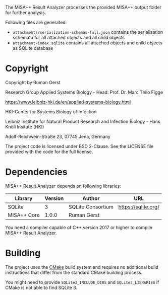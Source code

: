 The MISA++ Result Analyzer processes the provided MISA++ output folder for
further analysis.

Following files are generated:

* `attachments/serialization-schemas-full.json` contains the serialization schemata for all attached objects and all child objects
* `attachment-index.sqlite` contains all attached objects and child objects as SQLite database



# Copyright

Copyright by Ruman Gerst

Research Group Applied Systems Biology - Head: Prof. Dr. Marc Thilo Figge

https://www.leibniz-hki.de/en/applied-systems-biology.html

HKI-Center for Systems Biology of Infection

Leibniz Institute for Natural Product Research and Infection Biology - Hans Knöll Insitute (HKI)

Adolf-Reichwein-Straße 23, 07745 Jena, Germany

The project code is licensed under BSD 2-Clause.
See the LICENSE file provided with the code for the full license.

# Dependencies

MISA++ Result Analyzer depends on following libraries:

| Library     | Version | Author            | URL                 |
| ----------- | ------- | ----------------- | ------------------- |
| SQLite      | 3       | SQLite Consortium | https://sqlite.org/ |
| MISA++ Core | 1.0.0   | Ruman Gerst       |                     |

You need a compiler capable of C++ version 2017 or higher to compile MISA++ Result Analyzer.

# Building

The project uses the [CMake](https://cmake.org/) build system and requires no
additional build instructions that differ from the standard CMake building process.

You might need to provide `SQLite3_INCLUDE_DIRS` and `SQLite3_LIBRARIES` if
CMake is not able to find SQLite 3.
